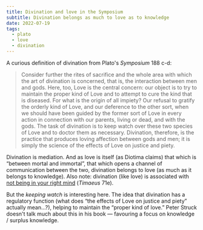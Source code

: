 ```yaml
---
title: Divination and love in the Symposium
subtitle: Divination belongs as much to love as to knowledge
date: 2022-07-19
tags:
  - plato
  - love
  - divination
---
```

A curious definition of divination from Plato's *Symposium* 188 c-d:

<!--more-->

> Consider further the rites of sacrifice and the whole area with which the art of divination is concerned, that is, the interaction between men and gods. Here, too, Love is the central concern: our object is to try to maintain the proper kind of Love and to attempt to cure the kind that is diseased. For what is the origin of all impiety? Our refusal to gratify the orderly kind of Love, and our deference to the other sort, when we should have been guided by the former sort of Love in every action in connection with our parents, living or dead, and with the gods. The task of divination is to keep watch over these two species of Love and to doctor them as necessary. Divination, therefore, is the practice that produces loving affection between gods and men; it is simply the science of the effects of Love on justice and piety.

Divination is mediation. And as love is itself (as Diotima claims) that which is “between mortal and immortal”, that which opens a channel of communication between the two, divination belongs to love (as much as it belongs to knowledge). Also note: divination (like love) is associated with [not being in your right mind](https://www.notquiteablog.com/post/plato-divination-madness/) (*Timaeus* 71e).

But the *keeping watch* is interesting here. The idea that divination has a regulatory function (what does “the effects of Love on justice and piety” actually mean…?), helping to maintain the “proper kind of love.” Peter Struck doesn't talk much about this in his book — favouring a focus on knowledge / surplus knowledge.